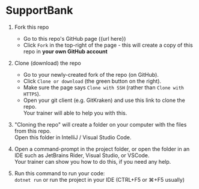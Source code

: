 # SupportBank

1. Fork this repo
    * Go to this repo's GitHub page ({url here})
    * Click `Fork` in the top-right of the page - this will create a copy of this repo in **your own GitHub account**

2. Clone (download) the repo
    * Go to your newly-created fork of the repo (on GitHub).
    * Click `Clone or download` (the green button on the right).
    * Make sure the page says `Clone with SSH` (rather than `Clone with HTTPS`).
    * Open your git client (e.g. GitKraken) and use this link to clone the repo.  
    Your trainer will able to help you with this.

3. "Cloning the repo" will create a folder on your computer with the files from this repo.  
Open this folder in IntelliJ / Visual Studio Code.

4. Open a command-prompt in the project folder, or open the folder in an IDE such as JetBrains Rider, Visual Studio,
or VSCode.  
Your trainer can show you how to do this, if you need any help.

5. Run this command to run your code:  
`dotnet run`
or run the project in your IDE (CTRL+F5 or ⌘+F5 usually)
